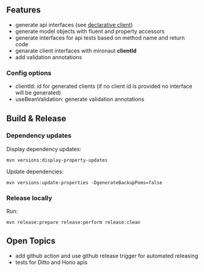## Features

 * generate api interfaces (see [declarative client](https://docs.micronaut.io/1.2.8/guide/index.html#clientAnnotation))
 * generate model objects with fluent and property accessors
 * generate interfaces for api tests based on method name and return code
 * genarate client interfaces with mironaut **clientId**
 * add validation annotations

### Config options

 * clientId: id for generated clients (if no client id is provided no interface will be generated)
 * useBeanValidation: generate validation annotations

## Build & Release

### Dependency updates

Display dependency updates:
```
mvn versions:display-property-updates
```

Update dependencies:
```
mvn versions:update-properties -DgenerateBackupPoms=false
```

### Release locally

Run:
```
mvn release:prepare release:perform release:clean
```

## Open Topics

 * add github action and use github release trigger for automated releasing
 * tests for Ditto and Hono apis
